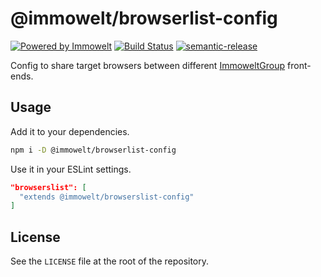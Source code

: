 # @immowelt/browserlist-config

[![Powered by Immowelt](https://img.shields.io/badge/powered%20by-immowelt-yellow.svg?colorB=ffb200)](https://stackshare.io/immowelt-group/)
[![Build Status](https://travis-ci.org/ImmoweltGroup/browserslist-config.svg?branch=master)](https://travis-ci.org/ImmoweltGroup/browserslist-config)
[![semantic-release](https://img.shields.io/badge/%20%20%F0%9F%93%A6%F0%9F%9A%80-semantic--release-e10079.svg)](https://github.com/semantic-release/semantic-release)

Config to share target browsers between different [ImmoweltGroup](https://github.com/ImmoweltGroup) front-ends.

## Usage

Add it to your dependencies.

```bash
npm i -D @immowelt/browserlist-config
```

Use it in your ESLint settings.

```json
"browserslist": [
  "extends @immowelt/browserslist-config"
]
```

## License

See the `LICENSE` file at the root of the repository.
